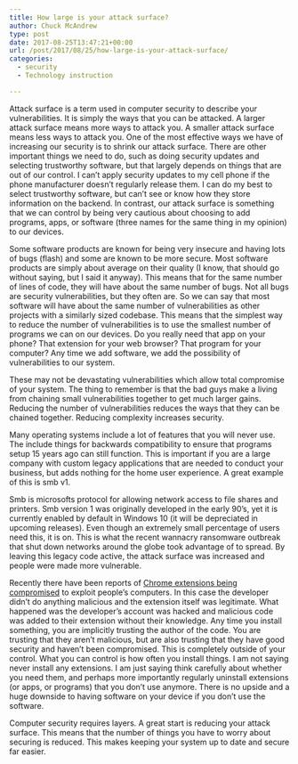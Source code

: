 ```yaml
---
title: How large is your attack surface?
author: Chuck McAndrew
type: post
date: 2017-08-25T13:47:21+00:00
url: /post/2017/08/25/how-large-is-your-attack-surface/
categories:
  - security
  - Technology instruction

---
```

Attack surface is a term used in computer security to describe your vulnerabilities. It is simply the ways that you can be attacked. A larger attack surface means more ways to attack you. A smaller attack surface means less ways to attack you. One of the most effective ways we have of increasing our security is to shrink our attack surface. There are other important things we need to do, such as doing security updates and selecting trustworthy software, but that largely depends on things that are out of our control. I can&#8217;t apply security updates to my cell phone if the phone manufacturer doesn&#8217;t regularly release them. I can do my best to select trustworthy software, but can&#8217;t see or know how they store information on the backend. In contrast, our attack surface is something that we can control by being very cautious about choosing to add programs, apps, or software (three names for the same thing in my opinion) to our devices.

Some software products are known for being very insecure and having lots of bugs (flash) and some are known to be more secure. Most software products are simply about average on their quality (I know, that should go without saying, but I said it anyway). This means that for the same number of lines of code, they will have about the same number of bugs. Not all bugs are security vulnerabilities, but they often are. So we can say that most software will have about the same number of vulnerabilities as other projects with a similarly sized codebase. This means that the simplest way to reduce the number of vulnerabilities is to use the smallest number of programs we can on our devices. Do you really need that app on your phone? That extension for your web browser? That program for your computer? Any time we add software, we add the possibility of vulnerabilities to our system.

These may not be devastating vulnerabilities which allow total compromise of your system. The thing to remember is that the bad guys make a living from chaining small vulnerabilities together to get much larger gains. Reducing the number of vulnerabilities reduces the ways that they can be chained together. Reducing complexity increases security.

Many operating systems include a lot of features that you will never use. The include things for backwards compatibility to ensure that programs setup 15 years ago can still function. This is important if you are a large company with custom legacy applications that are needed to conduct your business, but adds nothing for the home user experience. A great example of this is smb v1.

Smb is microsofts protocol for allowing network access to file shares and printers. Smb version 1 was originally developed in the early 90&#8217;s, yet it is currently enabled by default in Windows 10 (it will be depreciated in upcoming releases). Even though an extremely small percentage of users need this, it is on. This is what the recent wannacry ransomware outbreak that shut down networks around the globe took advantage of to spread. By leaving this legacy code active, the attack surface was increased and people were made more vulnerable.

Recently there have been reports of [Chrome extensions being compromised][1] to exploit people&#8217;s computers. In this case the developer didn&#8217;t do anything malicious and the extension itself was legitimate. What happened was the developer&#8217;s account was hacked and malicious code was added to their extension without their knowledge. Any time you install something, you are implicitly trusting the author of the code. You are trusting that they aren&#8217;t malicious, but are also trusting that they have good security and haven&#8217;t been compromised. This is completely outside of your control. What you can control is how often you install things. I am not saying never install any extensions. I am just saying think carefully about whether you need them, and perhaps more importantly regularly uninstall extensions (or apps, or programs) that you don&#8217;t use anymore. There is no upside and a huge downside to having software on your device if you don&#8217;t use the software.

Computer security requires layers. A great start is reducing your attack surface. This means that the number of things you have to worry about securing is reduced. This makes keeping your system up to date and secure far easier.

 [1]: https://threatpost.com/seven-more-chrome-extensions-compromised/127458/